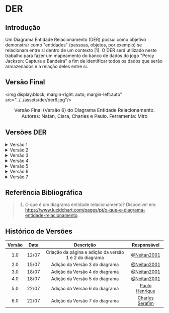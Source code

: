 # DER

## Introdução

Um Diagrama Entidade Relacionamento  (DER) possui como objetivo demonstrar como "entidades" (pessoas, objetos, por exemplo) se relacionam entre si dentro de um contexto [1]. O DER será utilizado neste trabalho para fazer um mapeamento do banco de dados do jogo "Percy Jackson: Captura a Bandeira" a fim de identificar todos os dados que serão armazenados e a relação deles entre si.

## Versão Final

<img display:block; margin-right: auto; margin-left:auto" src="../../assets/der/der6.jpg"/>

<p style="text-align:center; font-size:15px">Versão Final (Versão 6) do Diagrama Entidade Relacionamento. Autores: Natan, Clara, Charles e Paulo. Ferramenta: Miro</p>

## Versões DER

<details><summary>Versão 1</summary>

<img display:block; margin-right: auto; margin-left:auto" src="../../assets/der/der1.jpg"/>

<p style="text-align:center; font-size:15px">Versão 1 do Diagrama Entidade Relacionamento. Autores: Natan, Clara, Charles e Paulo. Ferramenta: Miro</p>

</details>

<details><summary>Versão 2</summary>

<img display:block; margin-right: auto; margin-left:auto" src="../../assets/der/der2.jpg"/>

<p style="text-align:center; font-size:15px">Versão 2 do Diagrama Entidade Relacionamento. Autor: Natan. Ferramenta: Miro</p>

</details>

<details><summary>Versão 3</summary>

<img display:block; margin-right: auto; margin-left:auto" src="../../assets/der/der2.jpg"/>

<p style="text-align:center; font-size:15px">Versão 3 do Diagrama Entidade Relacionamento. Autor: Natan. Ferramenta: Miro</p>

</details>

<details><summary>Versão 4</summary>

<img display:block; margin-right: auto; margin-left:auto" src="../../assets/der/der4.jpg"/>

<p style="text-align:center; font-size:15px">Versão 4 do Diagrama Entidade Relacionamento. Autores: Natan, Clara, Charles e Paulo. Ferramenta: Miro</p>

</details>

<details><summary>Versão 5</summary>

<img display:block; margin-right: auto; margin-left:auto" src="../../assets/der/der5.jpg"/>

<p style="text-align:center; font-size:15px">Versão 5 do Diagrama Entidade Relacionamento. Autor: Natan. Ferramenta: Miro</p>

</details>

<details><summary>Versão 6</summary>

<img display:block; margin-right: auto; margin-left:auto" src="../../assets/der/der6.jpg"/>

<p style="text-align:center; font-size:15px">Versão 6 do Diagrama Entidade Relacionamento. AAutores: Natan, Clara, Charles e Paulo. Ferramenta: Miro</p>

</details>

<details><summary>Versão 7</summary>

<img display:block; margin-right: auto; margin-left:auto" src="../../assets/der/der7.jpg"/>

<p style="text-align:center; font-size:15px">Versão 7 do Diagrama Entidade Relacionamento. Autores: Natan, Clara, Charles e Paulo. Ferramenta: Miro</p>

</details>

## Referência Bibliográfica

> 1. O que é um diagrama entidade relacionamento? Disponível em: <https://www.lucidchart.com/pages/pt/o-que-e-diagrama-entidade-relacionamento>.

## Histórico de Versões

|  Versão  | Data | Descrição | Responsável |
| :---: | :---: | :---: | :---: | 
| 1.0 | 12/07 | Criação da página e adição da versão 1 e 2 do diagrama | [@Neitan2001](https://github.com/Neitan2001) |
| 2.0 | 15/07 | Adição da Versão 3 do diagrama | [@Neitan2001](https://github.com/Neitan2001) |
| 3.0 | 18/07 | Adição da Versão 4 do diagrama | [@Neitan2001](https://github.com/Neitan2001) |
| 4.0 | 18/07 | Adição da Versão 5 do diagrama | [@Neitan2001](https://github.com/Neitan2001) |
| 5.0 | 22/07 | Adição da Versão 6 do diagrama | [Paulo Henrique](https://github.com/owhenrique) |
| 6.0 | 22/07 | Adição da Versão 7 do diagrama | [Charles Serafim](https://github.com/charles-serafim) |
